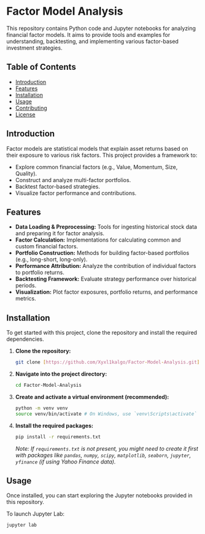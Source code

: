 # Factor Model Analysis

This repository contains Python code and Jupyter notebooks for analyzing financial factor models. It aims to provide tools and examples for understanding, backtesting, and implementing various factor-based investment strategies.

## Table of Contents

- [Introduction](#introduction)
- [Features](#features)
- [Installation](#installation)
- [Usage](#usage)
- [Contributing](#contributing)
- [License](#license)

## Introduction

Factor models are statistical models that explain asset returns based on their exposure to various risk factors. This project provides a framework to:
- Explore common financial factors (e.g., Value, Momentum, Size, Quality).
- Construct and analyze multi-factor portfolios.
- Backtest factor-based strategies.
- Visualize factor performance and contributions.

## Features

- **Data Loading & Preprocessing:** Tools for ingesting historical stock data and preparing it for factor analysis.
- **Factor Calculation:** Implementations for calculating common and custom financial factors.
- **Portfolio Construction:** Methods for building factor-based portfolios (e.g., long-short, long-only).
- **Performance Attribution:** Analyze the contribution of individual factors to portfolio returns.
- **Backtesting Framework:** Evaluate strategy performance over historical periods.
- **Visualization:** Plot factor exposures, portfolio returns, and performance metrics.

## Installation

To get started with this project, clone the repository and install the required dependencies.

1.  **Clone the repository:**
    ```bash
    git clone [https://github.com/Xyxl1kalgo/Factor-Model-Analysis.git](https://github.com/Xyxl1kalgo/Factor-Model-Analysis.git)
    ```
2.  **Navigate into the project directory:**
    ```bash
    cd Factor-Model-Analysis
    ```
3.  **Create and activate a virtual environment (recommended):**
    ```bash
    python -m venv venv
    source venv/bin/activate # On Windows, use `venv\Scripts\activate`
    ```
4.  **Install the required packages:**
    ```bash
    pip install -r requirements.txt
    ```
    *Note: If `requirements.txt` is not present, you might need to create it first with packages like `pandas`, `numpy`, `scipy`, `matplotlib`, `seaborn`, `jupyter`, `yfinance` (if using Yahoo Finance data).*

## Usage

Once installed, you can start exploring the Jupyter notebooks provided in this repository.

To launch Jupyter Lab:
```bash
jupyter lab